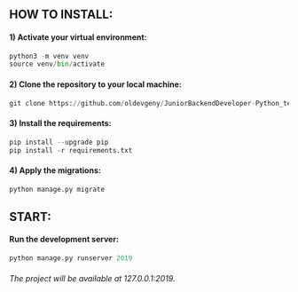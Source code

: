 ## HOW TO INSTALL:

#### 1) Activate your virtual environment:

```python
python3 -m venv venv
source venv/bin/activate
```


#### 2) Clone the repository to your local machine:

```python
git clone https://github.com/oldevgeny/JuniorBackendDeveloper-Python_testing.git
```


#### 3) Install the requirements:

```python
pip install --upgrade pip
pip install -r requirements.txt
```


#### 4) Apply the migrations:

```python
python manage.py migrate
```



## START:

#### Run the development server:

```python
python manage.py runserver 2019
```

###### The project will be available at 127.0.0.1:2019.
